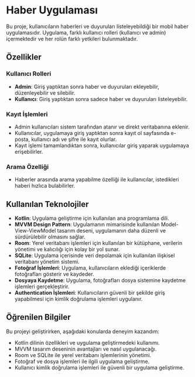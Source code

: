 # Haber Uygulaması

Bu proje, kullanıcıların haberleri ve duyuruları listeleyebildiği bir mobil haber uygulamasıdır. Uygulama, farklı kullanıcı rolleri (kullanıcı ve admin) içermektedir ve her rolün farklı yetkileri bulunmaktadır.

## Özellikler

### Kullanıcı Rolleri
- **Admin**: Giriş yaptıktan sonra haber ve duyuruları ekleyebilir, düzenleyebilir ve silebilir.
- **Kullanıcı**: Giriş yaptıktan sonra sadece haber ve duyuruları listeleyebilir.

### Kayıt İşlemleri
- Admin kullanıcıları sistem tarafından atanır ve direkt veritabanına eklenir.
- Kullanıcılar, uygulamaya giriş yaptıktan sonra kayıt ol sayfasında e-posta, kullanıcı adı ve şifre ile kayıt olurlar.
- Kayıt işlemi tamamlandıktan sonra, kullanıcılar giriş yaparak uygulamaya erişebilirler.

### Arama Özelliği
- Haberler arasında arama yapabilme özelliği ile kullanıcılar, istedikleri haberi hızlıca bulabilirler.

## Kullanılan Teknolojiler
- **Kotlin**: Uygulama geliştirme için kullanılan ana programlama dili.
- **MVVM Design Pattern**: Uygulamanın mimarisinde kullanılan Model-View-ViewModel tasarım deseni, uygulamanın daha düzenli ve sürdürülebilir olmasını sağlar.
- **Room**: Yerel veritabanı işlemleri için kullanılan bir kütüphane, verilerin yönetimi ve kalıcılığı için kolay bir yol sunar.
- **SQLite**: Uygulama içerisinde veri depolamak için kullanılan ilişkisel veritabanı yönetim sistemi.
- **Fotoğraf İşlemleri**: Uygulama, kullanıcıların eklediği içeriklerde fotoğrafları gösterir ve kaydeder.
- **Dosyaya Kaydetme**: Uygulama, fotoğrafları dosya sistemine kaydetme işlemleri gerçekleştirir.
- **Authentication İşlemleri**: Kullanıcıların güvenli bir şekilde giriş yapabilmesi için kimlik doğrulama işlemleri uygulanır.

## Öğrenilen Bilgiler
Bu projeyi geliştirirken, aşağıdaki konularda deneyim kazandım:
- Kotlin dilinin özellikleri ve uygulama geliştirmedeki kullanımı.
- MVVM tasarım deseninin avantajları ve nasıl uygulanacağı.
- Room ve SQLite ile yerel veritabanı işlemlerinin yönetimi.
- Fotoğraf ve dosya işlemleri ile ilgili uygulama geliştirme.
- Kullanıcı kimlik doğrulama işlemleri ile güvenli bir uygulama geliştirme.
